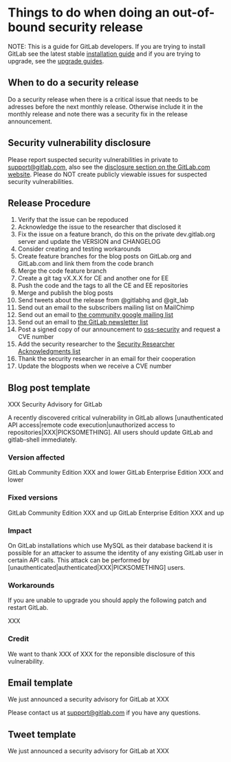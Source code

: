 # Things to do when doing an out-of-bound security release
NOTE: This is a guide for GitLab developers. If you are trying to install GitLab see the latest stable [installation guide](install/installation.md) and if you are trying to upgrade, see the [upgrade guides](update).

## When to do a security release

Do a security release when there is a critical issue that needs to be adresses before the next monthly release. Otherwise include it in the monthly release and note there was a security fix in the release announcement.

## Security vulnerability disclosure

Please report suspected security vulnerabilities in private to support@gitlab.com, also see the [disclosure section on the GitLab.com website](http://www.gitlab.com/disclosure/). Please do NOT create publicly viewable issues for suspected security vulnerabilities.

## Release Procedure

1. Verify that the issue can be repoduced
1. Acknowledge the issue to the researcher that disclosed it
1. Fix the issue on a feature branch, do this on the private dev.gitlab.org server and update the VERSION and CHANGELOG
1. Consider creating and testing workarounds
1. Create feature branches for the blog posts on GitLab.org and GitLab.com and link them from the code branch
1. Merge the code feature branch
1. Create a git tag vX.X.X for CE and another one for EE
1. Push the code and the tags to all the CE and EE repositories
1. Merge and publish the blog posts
1. Send tweets about the release from @gitlabhq and @git_lab
1. Send out an email to the subscribers mailing list on MailChimp
1. Send out an email to [the community google mailing list](https://groups.google.com/forum/#!forum/gitlabhq)
1. Send out an email to [the GitLab newsletter list](http://gitlab.us5.list-manage.com/subscribe?u=498dccd07cf3e9482bee33ba4&id=98a9a4992c)
1. Post a signed copy of our announcement to [oss-security](http://www.openwall.com/lists/oss-security/) and request a CVE number
1. Add the security researcher to the [Security Researcher Acknowledgments list](http://www.gitlab.com/vulnerability-acknowledgements/)
1. Thank the security researcher in an email for their cooperation
1. Update the blogposts when we receive a CVE number

## Blog post template

XXX Security Advisory for GitLab

A recently discovered critical vulnerability in GitLab allows [unauthenticated API access|remote code execution|unauthorized access to repositories|XXX|PICKSOMETHING]. All users should update GitLab and gitlab-shell immediately.

### Version affected

GitLab Community Edition XXX and lower
GitLab Enterprise Edition XXX and lower

### Fixed versions

GitLab Community Edition XXX and up
GitLab Enterprise Edition XXX and up

### Impact

On GitLab installations which use MySQL as their database backend it is possible for an attacker to assume the identity of any existing GitLab user in certain API calls. This attack can be performed by [unauthenticated|authenticated|XXX|PICKSOMETHING] users.

### Workarounds

If you are unable to upgrade you should apply the following patch and restart GitLab.

XXX

### Credit

We want to thank XXX of XXX for the reponsible disclosure of this vulnerability.

## Email template

We just announced a security advisory for GitLab at XXX

Please contact us at support@gitlab.com if you have any questions.

## Tweet template

We just announced a security advisory for GitLab at XXX
